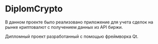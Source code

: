 # DiplomCrypto

   В данном проекте было реализовано приложение для учета сделок на рынке криптовалют с получением данных из API биржи.

   Дипломный проект разработанный с помощью фреймворка Qt.
